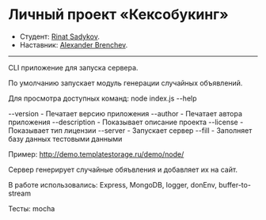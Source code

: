 # Личный проект «Кексобукинг» 

* Студент: [Rinat Sadykov](https://up.htmlacademy.ru/nodejs/2/user/98853).
* Наставник: [Alexander Brenchev](https://htmlacademy.ru/profile/id59895).

---

CLI приложение для запуска сервера.

По умолчанию запускает модуль генерации случайных объявлений.

Для просмотра доступных команд:
node index.js --help 

--version - Печатает версию приложения
--author - Печатает автора приложения
--description - Показывает описание проекта
--license - Показывает тип лицензии
--server - Запускает сервер
--fill - Заполняет базу данных тестовыми данными


Пример:
http://demo.templatestorage.ru/demo/node/

Сервер генерирует случайные обяъвления и добавляет их на сайт.


В работе использовались:
Express, MongoDB, logger, donEnv, buffer-to-stream

Тесты: mocha

